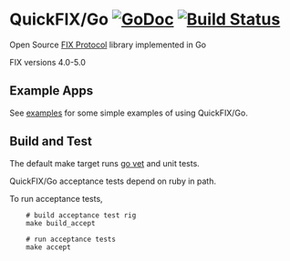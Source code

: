 QuickFIX/Go [![GoDoc](https://godoc.org/github.com/quickfixgo/quickfix?status.png)](https://godoc.org/github.com/quickfixgo/quickfix) [![Build Status](https://travis-ci.org/quickfixgo/quickfix.svg?branch=master)](https://travis-ci.org/quickfixgo/quickfix)
===========

Open Source [FIX Protocol](http://www.fixprotocol.org/) library implemented in Go

FIX versions 4.0-5.0

Example Apps
------------

See [examples](https://github.com/quickfixgo/examples) for some simple examples of using QuickFIX/Go.

Build and Test
--------------

The default make target runs [go vet](https://godoc.org/golang.org/x/tools/cmd/vet) and unit tests.

QuickFIX/Go acceptance tests depend on ruby in path.

To run acceptance tests,

		# build acceptance test rig
		make build_accept

		# run acceptance tests
		make accept
